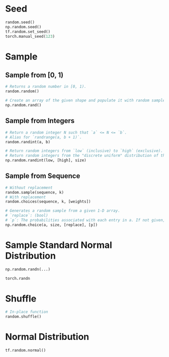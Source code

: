 # Seed
```python
random.seed()
np.random.seed()
tf.random.set_seed()
torch.manual_seed(123)
```

# Sample
## Sample from [0, 1)
```python
# Returns a random number in [0, 1).
random.random()

# Create an array of the given shape and populate it with random samples from a uniform distribution over [0, 1).
np.random.rand()
```
## Sample from Integers
```python
# Return a random integer N such that `a` <= N <= `b`.
# Alias for `randrange(a, b + 1)`.
random.randint(a, b)

# Return random integers from `low` (inclusive) to `high` (exclusive).
# Return random integers from the "discrete uniform" distribution of the specified dtype in the "half-open" interval [`low`, `high`). If `high` is `None` (the default), then results are from [0, `low`).
np.random.randint(low, [high], size)
```
## Sample from Sequence
```python
# Without replacement
random.sample(sequence, k)
# With replacement
random.choices(sequence, k, [weights])

# Generates a random sample from a given 1-D array.
# `replace`: (bool)
# `p`: The probabilities associated with each entry in a. If not given, the sample assumes a uniform distribution over all entries in a
np.random.choice(a, size, [replace], [p])
```

# Sample Standard Normal Distribution
```python
np.random.randn(...)

torch.randn
```

# Shuffle
```python
# In-place function
random.shuffle()
```

# Normal Distribution
```python
tf.random.normal()
```